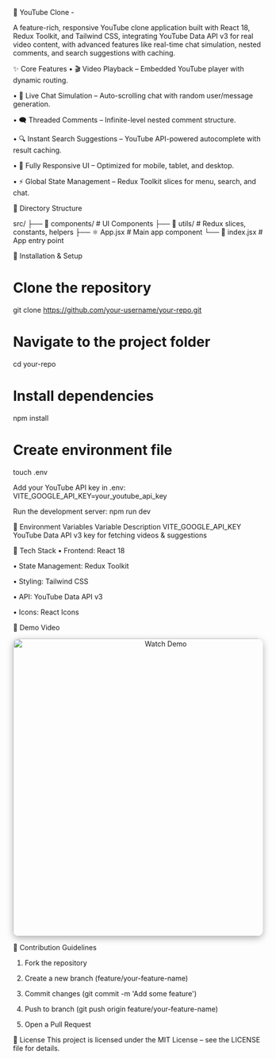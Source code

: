 🎥 YouTube Clone -

A feature-rich, responsive YouTube clone application built with React 18, Redux Toolkit, and Tailwind CSS, integrating YouTube Data API v3 for real video content, with advanced features like real-time chat simulation, nested comments, and search suggestions with caching.

✨ Core Features
• 🎬 Video Playback – Embedded YouTube player with dynamic routing.

• 💬 Live Chat Simulation – Auto-scrolling chat with random user/message generation.

• 🗨 Threaded Comments – Infinite-level nested comment structure.

• 🔍 Instant Search Suggestions – YouTube API-powered autocomplete with result caching.

• 📱 Fully Responsive UI – Optimized for mobile, tablet, and desktop.

• ⚡ Global State Management – Redux Toolkit slices for menu, search, and chat.



📂 Directory Structure

src/
├── 📁 components/      # UI Components
├── 📁 utils/           # Redux slices, constants, helpers
├── ⚛ App.jsx           # Main app component
└── 🚀 index.jsx        # App entry point




🚀 Installation & Setup

# Clone the repository
git clone https://github.com/your-username/your-repo.git

# Navigate to the project folder
cd your-repo

# Install dependencies
npm install

# Create environment file
touch .env



Add your YouTube API key in .env:
  VITE_GOOGLE_API_KEY=your_youtube_api_key



Run the development server:
 npm run dev



🔑 Environment Variables
Variable	Description
VITE_GOOGLE_API_KEY	YouTube Data API v3 key for fetching videos & suggestions




🧩 Tech Stack
• Frontend: React 18

• State Management: Redux Toolkit

• Styling: Tailwind CSS

• API: YouTube Data API v3

• Icons: React Icons




🎥 Demo Video
<p align="center"> <a href="https://drive.google.com/file/d/1aFTUeX_3YndsfGrqPOw-MKeLkERVRJzl/view?usp=sharing" target="_blank"> <img src="https://github.com/your-username/your-repo/raw/main/assets/demo-thumbnail.png" alt="Watch Demo" width="600" style="border-radius: 12px; box-shadow: 0 4px 14px rgba(0,0,0,0.3);"> </a> </p>


🤝 Contribution Guidelines
1. Fork the repository

2. Create a new branch (feature/your-feature-name)

3. Commit changes (git commit -m 'Add some feature')

4. Push to branch (git push origin feature/your-feature-name)

5. Open a Pull Request



📜 License
This project is licensed under the MIT License – see the LICENSE file for details.

